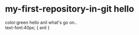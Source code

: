 # my-first-repository-in-git   hello
color:green
hello anil what's go on..   
text-font:40px;
{
anil
}
